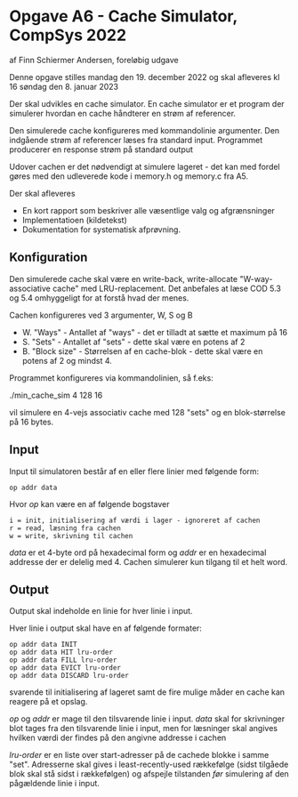
# Opgave A6 - Cache Simulator, CompSys 2022

af Finn Schiermer Andersen, foreløbig udgave

Denne opgave stilles mandag den 19. december 2022 og skal afleveres
kl 16 søndag den 8. januar 2023

Der skal udvikles en cache simulator. En cache simulator er et program der
simulerer hvordan en cache håndterer en strøm af referencer.

Den simulerede cache konfigureres med kommandolinie argumenter.
Den indgående strøm af referencer læses fra standard input.
Programmet producerer en response strøm på standard output

Udover cachen er det nødvendigt at simulere lageret - det kan med fordel
gøres med den udleverede kode i memory.h og memory.c fra A5.

Der skal afleveres

 * En kort rapport som beskriver alle væsentlige valg og afgrænsninger
 * Implementatioen (kildetekst)
 * Dokumentation for systematisk afprøvning.


## Konfiguration

Den simulerede cache skal være en write-back, write-allocate "W-way-associative cache" med LRU-replacement. Det anbefales at læse COD 5.3 og 5.4 omhyggeligt for at forstå hvad der menes.

Cachen konfigureres ved 3 argumenter, W, S og B

* W. "Ways" - Antallet af "ways" - det er tilladt at sætte et maximum på 16
* S. "Sets" - Antallet af "sets" - dette skal være en potens af 2
* B. "Block size" - Størrelsen af en cache-blok - dette skal være en potens af 2 og mindst 4.

Programmet konfigureres via kommandolinien, så f.eks:

./min_cache_sim 4 128 16

vil simulere en 4-vejs associativ cache med 128 "sets" og en blok-størrelse på 16 bytes.

## Input

Input til simulatoren består af en eller flere linier med følgende form:

~~~
op addr data
~~~

Hvor *op* kan være en af følgende bogstaver

~~~
i = init, initialisering af værdi i lager - ignoreret af cachen
r = read, læsning fra cachen
w = write, skrivning til cachen
~~~

*data* er et 4-byte ord på hexadecimal form
og *addr* er en hexadecimal addresse der er delelig med 4. 
Cachen simulerer kun tilgang til et helt word.


## Output

Output skal indeholde en linie for hver linie i input.

Hver linie i output skal have en af følgende formater:

~~~
op addr data INIT
op addr data HIT lru-order
op addr data FILL lru-order
op addr data EVICT lru-order
op addr data DISCARD lru-order
~~~

svarende til initialisering af lageret samt de fire mulige måder en cache kan reagere på et opslag.

*op* og *addr* er mage til den tilsvarende linie i input.
*data* skal for skrivninger blot tages fra den tilsvarende linie i input,
men for læsninger skal angives hvilken værdi der findes på den angivne addresse i cachen

*lru-order* er en liste over start-adresser på de cachede blokke i samme "set".
Adresserne skal gives i least-recently-used rækkefølge (sidst tilgåede blok skal 
stå sidst i rækkefølgen) og afspejle tilstanden *før* simulering af den pågældende linie i input.


